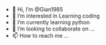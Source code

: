 - 👋 Hi, I’m @Gian1985
- 👀 I’m interested in Learning coding
- 🌱 I’m currently learning python
- 💞️ I’m looking to collaborate on ...
- 📫 How to reach me ...

<!---
Gian1985/Gian1985 is a ✨ special ✨ repository because its `README.md` (this file) appears on your GitHub profile.
You can click the Preview link to take a look at your changes.
--->
